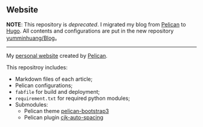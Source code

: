 Website
----

**NOTE**: This repository is *deprecated*. I migrated my blog from [Pelican](https://github.com/getpelican/pelican) to [Hugo](https://gohugo.io). All contents and configurations are put in the new repository [yumminhuang/Blog](https://github.com/yumminhuang/Blog)。

---
My [personal website](http://yumminhuang.github.io) created by [Pelican](https://github.com/getpelican/pelican).

This repositroy includes:

* Markdown files of each article;
* Pelican configurations;
* `fabfile` for build and deployment;
* `requirement.txt` for required python modules;
* Submodules:
	* Pelican theme [pelican-bootstrap3](https://github.com/DandyDev/pelican-bootstrap3)
	* Pelican plugin [cjk-auto-spacing](https://github.com/yuex/cjk-auto-spacing)
